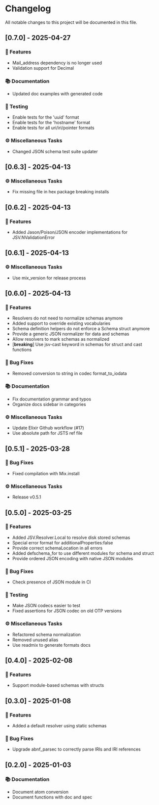 # Changelog

All notable changes to this project will be documented in this file.

## [0.7.0] - 2025-04-27

### 🚀 Features

- Mail_address dependency is no longer used
- Validation support for Decimal

### 📚 Documentation

- Updated doc examples with generated code

### 🧪 Testing

- Enable tests for the 'uuid' format
- Enable tests for the 'hostname' format
- Enable tests for all uri/iri/pointer formats

### ⚙️ Miscellaneous Tasks

- Changed JSON schema test suite updater

## [0.6.3] - 2025-04-13

### ⚙️ Miscellaneous Tasks

- Fix missing file in hex package breaking installs

## [0.6.2] - 2025-04-13

### 🚀 Features

- Added Jason/Poison/JSON encoder implementations for JSV.NValidationError

## [0.6.1] - 2025-04-13

### ⚙️ Miscellaneous Tasks

- Use mix_version for release process

## [0.6.0] - 2025-04-13

### 🚀 Features

- Resolvers do not need to normalize schemas anymore
- Added support to override existing vocabularies
- Schema definition helpers do not enforce a Schema struct anymore
- Provide a generic JSON normalizer for data and schemas
- Allow resolvers to mark schemas as normalized
- [**breaking**] Use jsv-cast keyword in schemas for struct and cast functions

### 🐛 Bug Fixes

- Removed conversion to string in codec format_to_iodata

### 📚 Documentation

- Fix documentation grammar and typos
- Organize docs sidebar in categories

### ⚙️ Miscellaneous Tasks

- Update Elixir Github workflow (#17)
- Use absolute path for JSTS ref file

## [0.5.1] - 2025-03-28

### 🐛 Bug Fixes

- Fixed compilation with Mix.install

### ⚙️ Miscellaneous Tasks

- Release v0.5.1

## [0.5.0] - 2025-03-25

### 🚀 Features

- Added JSV.Resolver.Local to resolve disk stored schemas
- Special error format for additionalProperties:false
- Provide correct schemaLocation in all errors
- Added defschema_for to use different modules for schema and struct
- Provide ordered JSON encoding with native JSON modules

### 🐛 Bug Fixes

- Check presence of JSON module in CI

### 🧪 Testing

- Make JSON codecs easier to test
- Fixed assertions for JSON codec on old OTP versions

### ⚙️ Miscellaneous Tasks

- Refactored schema normalization
- Removed unused alias
- Use readmix to generate formats docs

## [0.4.0] - 2025-02-08

### 🚀 Features

- Support module-based schemas with structs

## [0.3.0] - 2025-01-08

### 🚀 Features

- Added a default resolver using static schemas

### 🐛 Bug Fixes

- Upgrade abnf_parsec to correctly parse IRIs and IRI references

## [0.2.0] - 2025-01-03

### 📚 Documentation

- Document atom conversion
- Document functions with doc and spec

<!-- generated by git-cliff -->
